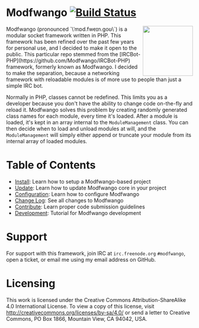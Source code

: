 Modfwango [![Build Status](http://bit.ly/1ntkobG)](http://bit.ly/1zg30fI)
=========

<img align="right" width=135 src="http://d.pr/1cc2Y+">
Modfwango (pronounced `\ˈmɒd.fweɪn.goʊ\`) is a modular socket framework written
in PHP.  This framework has been refined over the past few years for personal
use, and I decided to make it open to the public.  This particular repo stemmed
from the [IRCBot-PHP](https://github.com/Modfwango/IRCBot-PHP) framework,
formerly known as Modfwango.  I decided to make the separation, because a
networking framework with reloadable modules is of more use to people than just
a simple IRC bot.

Normally in PHP, classes cannot be redefined.  This limits you as a developer
because you don't have the ability to change code on-the-fly and reload it.
Modfwango solves this problem by creating randomly generated class names for
each module, every time it's loaded.  After a module is loaded, it's kept in an
array internal to the `ModuleManagement` class.  You can then decide when to
load and unload modules at will, and the `ModuleManagement` will simply either
append or truncate your module from its internal array of loaded modules.

Table of Contents
=================

* [Install](/docs/INSTALL.md):  Learn how to setup a Modfwango-based project
* [Update](/docs/UPDATE.md):  Learn how to update Modfwango core in your project
* [Configuration](/docs/CONFIGURATION.md):  Learn how to configure Modfwango
* [Change Log](/docs/CHANGELOG.md):  See all changes to Modfwango
* [Contribute](/docs/CONTRIBUTE.md):  Learn proper code submission guidelines
* [Development](/docs/DEVELOPMENT.md):  Tutorial for Modfwango development

Support
=======

For support with this framework, join IRC at `irc.freenode.org` `#modfwango`,
open a ticket, or email me using my email address on GitHub.

Licensing
=========

This work is licensed under the Creative Commons Attribution-ShareAlike 4.0
International License. To view a copy of this license, visit
http://creativecommons.org/licenses/by-sa/4.0/ or send a letter to Creative
Commons, PO Box 1866, Mountain View, CA 94042, USA.
